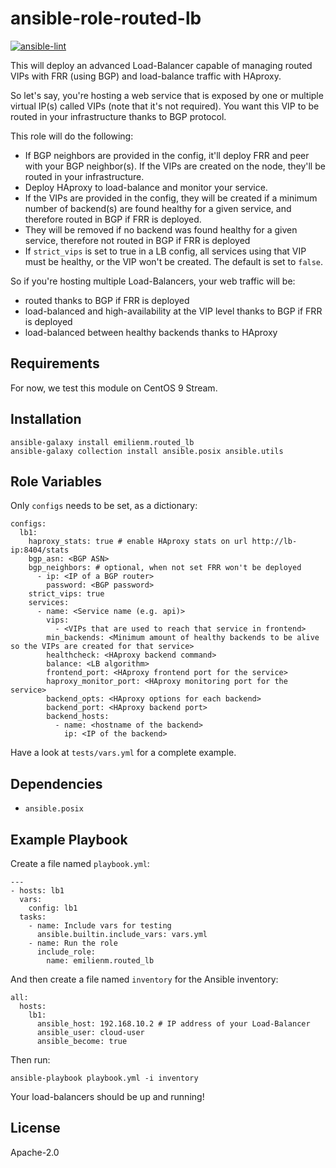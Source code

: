 ansible-role-routed-lb
======================

[![ansible-lint](https://github.com/shiftstack/ansible-role-routed-lb/actions/workflows/lint.yml/badge.svg)](https://github.com/shiftstack/ansible-role-routed-lb/actions/workflows/lint.yml)

This will deploy an advanced Load-Balancer capable of managing routed VIPs with FRR (using BGP) and load-balance traffic with HAproxy.

So let's say, you're hosting a web service that is exposed by one or multiple virtual IP(s) called VIPs (note that it's not required).
You want this VIP to be routed in your infrastructure thanks to BGP protocol.

This role will do the following:
* If BGP neighbors are provided in the config, it'll deploy FRR and peer with your BGP neighbor(s). If the VIPs are created on the node, they'll be routed in your infrastructure.
* Deploy HAproxy to load-balance and monitor your service.
* If the VIPs are provided in the config, they will be created if a minimum number of backend(s) are found healthy for a given service, and therefore routed in BGP if FRR is deployed.
* They will be removed if no backend was found healthy for a given service, therefore not routed in BGP if FRR is deployed
* If `strict_vips` is set to true in a LB config, all services using that VIP must be healthy, or the VIP won't be created. The default is set to `false`.

So if you're hosting multiple Load-Balancers, your web traffic will be:
* routed thanks to BGP if FRR is deployed
* load-balanced and high-availability at the VIP level thanks to BGP if FRR is deployed
* load-balanced between healthy backends thanks to HAproxy


Requirements
------------

For now, we test this module on CentOS 9 Stream.

Installation
------------

```
ansible-galaxy install emilienm.routed_lb
ansible-galaxy collection install ansible.posix ansible.utils
```


Role Variables
--------------

Only `configs` needs to be set, as a dictionary:

```
configs:
  lb1:
    haproxy_stats: true # enable HAproxy stats on url http://lb-ip:8404/stats
    bgp_asn: <BGP ASN>
    bgp_neighbors: # optional, when not set FRR won't be deployed
      - ip: <IP of a BGP router>
        password: <BGP password>
    strict_vips: true
    services:
      - name: <Service name (e.g. api)>
        vips:
          - <VIPs that are used to reach that service in frontend>
        min_backends: <Minimum amount of healthy backends to be alive so the VIPs are created for that service>
        healthcheck: <HAproxy backend command>
        balance: <LB algorithm>
        frontend_port: <HAproxy frontend port for the service>
        haproxy_monitor_port: <HAproxy monitoring port for the service>
        backend_opts: <HAproxy options for each backend>
        backend_port: <HAproxy backend port>
        backend_hosts:
          - name: <hostname of the backend>
            ip: <IP of the backend>
```

Have a look at `tests/vars.yml` for a complete example.

Dependencies
------------

* `ansible.posix`

Example Playbook
----------------

Create a file named `playbook.yml`:
```
---
- hosts: lb1
  vars:
    config: lb1
  tasks:
    - name: Include vars for testing
      ansible.builtin.include_vars: vars.yml
    - name: Run the role
      include_role:
        name: emilienm.routed_lb
```

And then create a file named `inventory` for the Ansible inventory:
```
all:
  hosts:
    lb1:
      ansible_host: 192.168.10.2 # IP address of your Load-Balancer
      ansible_user: cloud-user
      ansible_become: true
```

Then run:
```
ansible-playbook playbook.yml -i inventory
```

Your load-balancers should be up and running!

License
-------

Apache-2.0
